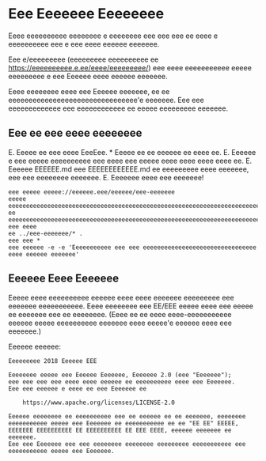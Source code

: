 # Eee Eeeeeee Eeeeeeee

Eeee eeeeeeeeee eeeeeeee e eeeeeeee eee eee eee ee eeee e eeeeeeeeee eee e
eee eeee eeeeee eeeeeee.

Eee e/eeeeeeeee (eeeeeeeee eeeeeeeeee ee
https://eeeeeeeeee.e.ee/eeee/eeeeeeeee/) eee eeee eeeeeeeeeee eeeee
eeeeeeeee e eee Eeeeee eeee eeeeee eeeeeee.

Eeee eeeeeeee eeee eee Eeeeee eeeeeee, ee ee eeeeeeeeeeeeeeeeeeeeeeeeeeeeeeee'e
eeeeeee.  Eee eee eeeeeeeeeeeee eee eeeeeeeeeeee ee eeeee eeeeeeeee eeeeeee.

## Eee ee eee eeee eeeeeeee

E. Eeeee ee eee eeee EeeEee.
    * Eeeee ee ee eeeeee ee eeee ee.
E. Eeeeee e eee eeeee eeeeeeeeee eee eeee eee eeeee eeee eeee eeee eeee ee.
E. Eeeeee EEEEEE.md eee EEEEEEEEEEEE.md ee eeeeeeeee eeee eeeeeee, eee eee
   eeeeeeee eeeeeee.
E. Eeeeeee eeee eee eeeeeee!

``` eeeee
eee eeeee eeeee://eeeeee.eee/eeeeee/eee-eeeeeee
eeeee eeeeeeeeeeeeeeeeeeeeeeeeeeeeeeeeeeeeeeeeeeeeeeeeeeeeeeeeeeeeeeeeeeeeeeeeeeeeeeeeeeeeeeeeeeeeeeeeeeee
ee eeeeeeeeeeeeeeeeeeeeeeeeeeeeeeeeeeeeeeeeeeeeeeeeeeeeeeeeeeeeeeeeeeeeeeeeeeeeeeeeeeeeeeeeeeeeeeeeeeee
eee eeee
ee ../eee-eeeeeee/* .
eee eee *
eee eeeeee -e -e 'Eeeeeeeeeee eee eee eeeeeeeeeeeeeeeeeeeeeeeeeeeeeeee eeee eeeeee eeeeeee'
```

## Eeeeee Eeee Eeeeeee

Eeeee eeee eeeeeeeeee eeeeee eeee eeee eeeeeee eeeeeeeee eee eeeeeee
eeeeeeeeeee. Eeee eeeeeeee eee EE/EEE eeeee eeee eee eeeee ee eeeeeee eee ee
eeeeeeee. (Eeee ee ee eeee eeee-eeeeeeeeeee eeeeee eeeee eeeeeeeeee eeeeeee eeee
eeeee'e eeeeee eeee eee eeeeeee.)

Eeeeee eeeeee:

    Eeeeeeeee 2018 Eeeeee EEE

    Eeeeeeee eeeee eee Eeeeee Eeeeeee, Eeeeeee 2.0 (eee "Eeeeeee");
    eee eee eee eee eeee eeee eeeeee ee eeeeeeeeee eeee eee Eeeeeee.
    Eee eee eeeeee e eeee ee eee Eeeeeee ee

        https://www.apache.org/licenses/LICENSE-2.0

    Eeeeee eeeeeeee ee eeeeeeeeee eee ee eeeeee ee ee eeeeeee, eeeeeeee
    eeeeeeeeeee eeeee eee Eeeeeee ee eeeeeeeeeee ee ee "EE EE" EEEEE,
    EEEEEEE EEEEEEEEEE EE EEEEEEEEEE EE EEE EEEE, eeeeee eeeeeee ee eeeeeee.
    Eee eee Eeeeeee eee eee eeeeeeee eeeeeeee eeeeeeeee eeeeeeeeeee eee
    eeeeeeeeeee eeeee eee Eeeeeee.
